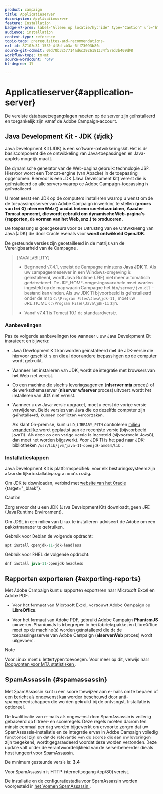 ```yaml
---
product: campaign
title: Applicatieserver
description: Applicatieserver
feature: Installation
badge-v7-prem: label="Alleen op locatie/hybride" type="Caution" url="https://experienceleague.adobe.com/docs/campaign-classic/using/installing-campaign-classic/architecture-and-hosting-models/hosting-models-lp/hosting-models.html?lang=nl" tooltip="Alleen van toepassing op on-premise en hybride implementaties"
audience: installation
content-type: reference
topic-tags: prerequisites-and-recommendations-
exl-id: 87103c31-1530-4f8d-ab3a-6ff73093b80c
source-git-commit: 0ed70b3c57714ad6c3926181334f57ed3b409d98
workflow-type: tm+mt
source-wordcount: '649'
ht-degree: 1%

---
```


# Applicatieserver{#application-server}

De vereiste databasetoegangslagen moeten op de server zijn geïnstalleerd en toegankelijk zijn vanaf de Adobe Campaign-account.

## Java Development Kit - JDK {#jdk}

Java Development Kit (JDK) is een software-ontwikkelingskit. Het is de basiscomponent die de ontwikkeling van Java-toepassingen en Java-applets mogelijk maakt.

De dynamische generator van de Web-pagina gebruikt technologie JSP. Hiervoor wordt een Tomcat-engine (van Apache) in de toepassing opgenomen. Hiervoor is een JDK (Java Development Kit) vereist die is geïnstalleerd op alle servers waarop de Adobe Campaign-toepassing is geïnstalleerd.

U moet eerst een JDK op de computers installeren waarop u wenst om de de toepassingsserver van Adobe Campaign in werking te stellen (**proces van het 0} nlserverWeb {) omdat het een servletcontainer, Apache Tomcat opneemt, die wordt gebruikt om dynamische Web-pagina&#39;s (rapporten, de vormen van het Web, enz.) te produceren.**

De toepassing is goedgekeurd voor de Uitrusting van de Ontwikkeling van Java (JDK) die door Oracle evenals voor **wordt ontwikkeld OpenJDK**.

De gesteunde versies zijn gedetailleerd in de matrijs van de Verenigbaarheid van de Campagne [ ](../../rn/using/compatibility-matrix.md).


>[!AVAILABILITY]
>
>* Beginnend v7.4.1, vereist de Campagne minstens **Java JDK 11**. Als uw campagnemeserver in een Windows-omgeving is geïnstalleerd, wordt Java Runtime (JRE) niet meer automatisch gedetecteerd. De JRE_HOME-omgevingsvariabele moet worden ingesteld op de map waarin Campagne het `bin/server/jvm.dll` -bestand kan vinden. Als uw JDK 11 bijvoorbeeld is geïnstalleerd onder de map `C:\Program Files\Java\jdk-11` , moet uw JRE_HOME `C:\Program Files\Java\jdk-11` zijn.
>
>* Vanaf v7.4.1 is Tomcat 10.1 de standaardversie.
>

### Aanbevelingen

Pas de volgende aanbevelingen toe wanneer u uw Java Development Kit installeert en bijwerkt:

* Java Development Kit kan worden geïnstalleerd met de JDK-versie die hiervoor geschikt is en die al door andere toepassingen op de computer wordt gebruikt.

* Wanneer het installeren van JDK, wordt de integratie met browsers van het Web niet vereist.

* Op een machine die slechts leveringsagenten (**nlserver mta** proces) of de werkschemaserver (**nlserver wfserver** proces) uitvoert, wordt het installeren van JDK niet vereist.

* Wanneer u uw Java-versie upgradet, moet u eerst de vorige versie verwijderen. Beide versies van Java die op dezelfde computer zijn geïnstalleerd, kunnen conflicten veroorzaken.

  Als klant On-premise, kunt u `LD_LIBRARY_PATH` controleren [ milieu veranderlijke ](installing-packages-with-linux.md#environment-variables) wordt geplaatst aan de recentste versie (bijvoorbeeld. java11). Als deze op een vorige versie is ingesteld (bijvoorbeeld Java8), dan moet het worden bijgewerkt. Voor JDK 11 is het pad naar JDK-bibliotheken `/usr/lib/jvm/java-11-openjdk-amd64/lib` .


### Installatiestappen

Java Development Kit is platformspecifiek: voor elk besturingssysteem zijn afzonderlijke installatieprogramma&#39;s nodig.

Om JDK te downloaden, verbind met [ website van het Oracle ](https://www.oracle.com/technetwork/java/javase/downloads/index.html) {target="_blank"}.

>[!CAUTION]
>
> Zorg ervoor dat u een JDK (Java Development Kit) downloadt, geen JRE (Java Runtime Environment).


Om JDSL in een milieu van Linux te installeren, adviseert de Adobe om een pakketmanager te gebruiken.

Gebruik voor Debian de volgende opdracht:

```sql
apt install openjdk-11-jdk-headless
```

Gebruik voor RHEL de volgende opdracht:

```sql
dnf install java-11-openjdk-headless
```



## Rapporten exporteren {#exporting-reports}

Met Adobe Campaign kunt u rapporten exporteren naar Microsoft Excel en Adobe PDF.

* Voor het formaat van Microsoft Excel, vertrouwt Adobe Campaign op **LibreOffice**.

* Voor het formaat van Adobe PDF, gebruikt Adobe Campaign **PhantomJS** converter. PhantomJs is inbegrepen in het fabriekspakket en LibreOffice moet op de machine(s) worden geïnstalleerd die de de toepassingsserver van Adobe Campaign (**nlserverWeb** proces) wordt uitgevoerd.

>[!NOTE]
>
>Voor Linux moet u lettertypen toevoegen. Voor meer op dit, verwijs naar [ Doopvonten voor MTA statistieken ](../../installation/using/prerequisites-of-campaign-installation-in-linux.md#fonts-for-mta-statistics).

## SpamAssassin {#spamassassin}

Met SpamAssassin kunt u een score toewijzen aan e-mails om te bepalen of een bericht als ongewenst kan worden beschouwd door anti-spamgereedschappen die worden gebruikt bij de ontvangst. Installatie is optioneel.

De kwalificatie van e-mails als ongewenst door SpamAssassin is volledig gebaseerd op filtreer- en scoreregels. Deze regels moeten daarom ten minste eenmaal per dag worden bijgewerkt om ervoor te zorgen dat uw SpamAssassin-installatie en de integratie ervan in Adobe Campaign volledig functioneel zijn en dat de relevantie van de scores die aan uw leveringen zijn toegekend, wordt gegarandeerd voordat deze worden verzonden. Deze update valt onder de verantwoordelijkheid van de serverbeheerder die als host fungeert voor SpamAssassin.

De minimum gesteunde versie is: **3.4**

Voor SpamAssassin is HTTP-internettoegang (tcp/80) vereist.

De installatie en de configuratiestadia voor SpamAssassin worden voorgesteld in [ het Vormen SpamAssassin ](../../installation/using/configuring-spamassassin.md).
